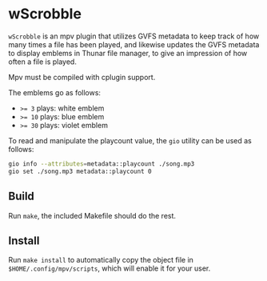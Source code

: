 # wScrobble
`wScrobble` is an mpv plugin that utilizes GVFS metadata to keep track of how many times a file has been played, and
likewise updates the GVFS metadata to display emblems in Thunar file manager, to give an impression of how often
a file is played.

Mpv must be compiled with cplugin support.

The emblems go as follows:
* `>= 3` plays: white emblem
* `>= 10` plays: blue emblem
* `>= 30` plays: violet emblem

To read and manipulate the playcount value, the `gio` utility can be used as follows:

```sh
gio info --attributes=metadata::playcount ./song.mp3
gio set ./song.mp3 metadata::playcount 0
```

## Build
Run `make`, the included Makefile should do the rest.

## Install
Run `make install` to automatically copy the object file in `$HOME/.config/mpv/scripts`, which will enable it for your user.
